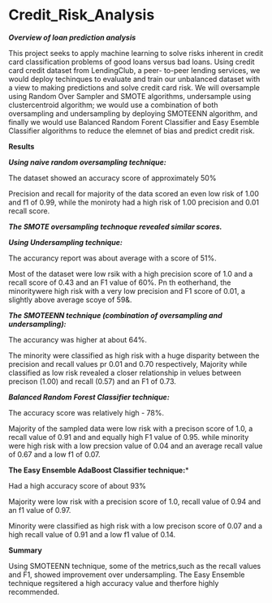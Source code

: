 # Credit_Risk_Analysis

***Overview of loan prediction analysis***

This project seeks to apply machine learning to solve risks inherent in credit card classification problems of good loans versus bad loans. Using credit card credit dataset from LendingClub, a peer- to-peer lending services, we would deploy techinques to evaluate and train our unbalanced dataset with a view to making predictions and solve credit card risk. We will oversample using Random Over Sampler and SMOTE algorithms, undersample using clustercentroid algorithm; we would use a combination of both oversampling and undersampling by deploying SMOTEENN algorithm, and finally we would use Balanced Random Forent Classifier and Easy Esemble Classifier algorithms to reduce the elemnet of bias and predict credit risk.

**Results**

 ***Using naive random oversampling technique:***

The dataset showed an accuracy score of approximately 50%

Precision and recall for majority of the data scored an even low risk of 1.00 and f1 of 0.99, while the moniroty had a high risk of 1.00 precision and 0.01 recall score.

 ***The SMOTE oversampling technoque revealed similar scores.***

 ***Using Undersampling technique:***

The accurancy report was about average with a score of 51%.

Most of the dataset were low rsik with a high precision score of 1.0 and a recall score of 0.43 and an F1 value of 60%. Pn th eotherhand, the minoritywere high risk with a very low precision and F1 score of 0.01, a slightly above average scoye of 59&.

 ***The SMOTEENN technique (combination of oversampling and undersampling):***

The accurancy was higher at about 64%.

The minority were classified as high risk with a huge disparity between the precision and recall values pr 0.01 and 0.70 respectively, Majority while classified as low risk revealed a closer relationship in velues between precison (1.00) and recall (0.57) and an F1 of 0.73.

 ***Balanced Random Forest Classifier technique:***

The accuracy score was relatively high - 78%.

Majority of the sampled data were low risk with a precison score of 1.0, a recall value of 0.91 and and equally high F1 value of 0.95. while minority were high risk with a low precsion value of 0.04 and an average recall value of 0.67 and a low f1 of 0.07.

 **The Easy Ensemble AdaBoost Classifier technique:***

Had a high accuracy score of about 93%

Majority were low risk with a precision score of 1.0, recall value of 0.94 and an f1 value of 0.97.

Minority were classified as high risk with a low precison score of 0.07 and a high recall value of 0.91 and a low f1 value of 0.14.

**Summary**

Using SMOTEENN technique, some of the metrics,such as the recall values and F1, showed improvement over undersampling. The Easy Ensemble technique regsitered a high accuracy value and therfore highly recommended.
